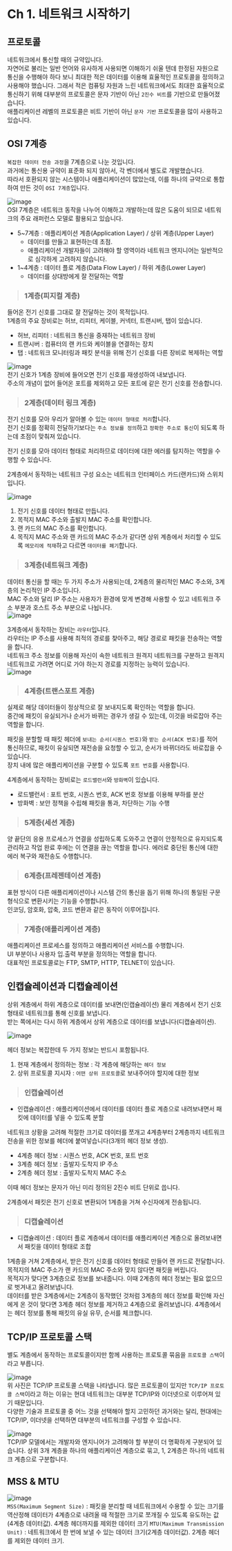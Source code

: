# Ch 1. 네트워크 시작하기

## 프로토콜

네트워크에서 통신할 때의 규약입니다.   
자연어로 불리는 일반 언어와 유사하게 사용되면 이해하기 쉬울 텐데 한정된 자원으로 통신을 수행해야 하다 보니 최대한 적은 데이터를 이용해 효율적인 프로토콜을 정의하고 사용해야 했습니다.
그래서 적은 컴퓨팅 자원과 느린 네트워크에서도 최대한 효율적으로 통신하기 위해 대부분의 프로토콜은 문자 기반이 아닌 `2진수 비트`를 기반으로 만들어졌습니다.   
애플리케이션 레벨의 프로토콜은 비트 기반이 아닌 `문자 기반` 프로토콜을 많이 사용하고 있습니다.   

## OSI 7계층

`복잡한 데이터 전송 과정`을 7계층으로 나눈 것입니다.   
과거에는 통신용 규약이 표준화 되지 않아서, 각 벤더에서 별도로 개발했습니다.    
따라서 호환되지 않는 시스템이나 애플리케이션이 많았는데, 이를 하나의 규약으로 통합하여 만든 것이 `OSI 7계층`입니다.

![image](https://user-images.githubusercontent.com/43658658/142789589-f1caeaa9-eaee-49ad-b31e-9fa096a24326.png)   
OSI 7계층은 네트워크 동작을 나누어 이해하고 개발하는데 많은 도움이 되므로 네트워크의 주요 래퍼런스 모델로 활용되고 있습니다.

* 5~7계층 : 애플리케이션 계층(Application Layer) / 상위 계층(Upper Layer)
  - 데이터를 만들고 표현하는데 초점.
  - 애플리케이션 개발자들이 고려해야 할 영역이라 네트워크 엔지니어는 일반적으로 심각하게 고려하지 않습니다.
* 1~4계층 : 데이터 플로 계층(Data Flow Layer) / 하위 계층(Lower Layer)
  - 데이터를 상대방에게 잘 전달하는 역할 

> <h3>1계층(피지컬 계층)</h3>

들어온 전기 신호를 그대로 잘 전달하는 것이 목적입니다.   
1계층의 주요 장비로는 허브, 리피터, 케이블, 커넥터, 트랜시버, 탭이 있습니다.   
* 허브, 리피터 : 네트워크 통신을 중재하는 네트워크 장비
* 트랜시버 : 컴퓨터의 랜 카드와 케이블을 연결하는 장치
* 탭 : 네트워크 모니터링과 패킷 분석을 위해 전기 신호를 다른 장비로 복제하는 역할

![image](https://user-images.githubusercontent.com/43658658/142791121-1da6edeb-9d0b-492a-a648-ae7329aab6fe.png)   
전기 신호가 1계층 장비에 들어오면 전기 신호를 재생성하여 내보냅니다.   
주소의 개념이 없어 들어온 포트를 제외하고 모든 포트에 같은 전기 신호를 전송합니다.

> <h3>2계층(데이터 링크 계층)</h3>

전기 신호를 모아 우리가 알아볼 수 있는 `데이터 형태로 처리`합니다.   
전기 신호를 정확히 전달하기보다는 `주소 정보를 정의`하고 `정확한 주소로 통신`이 되도록 하는데 초점이 맞춰져 있습니다.

전기 신호를 모아 데이터 형태로 처리하므로 데이터에 대한 에러를 탐지하는 역할을 수행할 수 있습니다.   

2계층에서 동작하는 네트워크 구성 요소는 네트워크 인터페이스 카드(랜카드)와 스위치입니다.

![image](https://user-images.githubusercontent.com/43658658/142791759-320ecd19-7a6b-4762-8b66-0824f46cd832.png)   
1. 전기 신호를 데이터 형태로 만듭니다.
2. 목적지 MAC 주소와 출발지 MAC 주소를 확인합니다.
3. 랜 카드의 MAC 주소를 확인합니다.
4. 목직지 MAC 주소와 랜 카드의 MAC 주소가 같다면 상위 계층에서 처리할 수 있도록 `메모리에 적재`하고 다르면 `데이터를 폐기`합니다.

> <h3>3계층(네트워크 계층)</h3>

데이터 통신을 할 때는 두 가지 주소가 사용되는데, 2계층의 물리적인 MAC 주소와, 3계층의 논리적인 IP 주소입니다.   
MAC 주소와 달리 IP 주소는 사용자가 환경에 맞게 변경해 사용할 수 있고 네트워크 주소 부분과 호스트 주소 부분으로 나뉩니다.   
![image](https://user-images.githubusercontent.com/43658658/142792678-5b70564e-ab25-4e4e-93ba-70fa059ddb80.png)   

3계층에서 동작하는 장비는 `라우터`입니다.   
라우터는 IP 주소를 사용해 최적의 경로를 찾아주고, 해당 경로로 패킷을 전송하는 역할을 합니다.   
네트워크 주소 정보를 이용해 자신이 속한 네트워크 원격지 네트워크를 구분하고 원격지 네트워크로 가려면 어디로 가야 하는지 경로를 지정하는 능력이 있습니다.   
![image](https://user-images.githubusercontent.com/43658658/142793121-a903ed65-6b9e-4380-bcb8-3b864ad5aae4.png)   

> <h3>4계층(트랜스포트 계층)</h3>

실제로 해당 데이터들이 정상적으로 잘 보내지도록 확인하는 역할을 합니다.   
중간에 패킷이 유실되거나 순서가 바뀌는 경우가 생길 수 있는데, 이것을 바로잡아 주는 역할을 합니다.

패킷을 분할할 때 패킷 헤더에 `보내는 순서(시퀀스 번호)`와 `받는 순서(ACK 번호)`를 적어 통신하므로, 패킷이 유실되면 재전송을 요청할 수 있고, 순서가 바뀌더라도 바로잡을 수 있습니다.   
장치 내에 많은 애플리케이션을 구분할 수 있도록 `포트 번호`를 사용합니다.

4계층에서 동작하는 장비로는 `로드밸런서`와 `방화벽`이 있습니다.
* 로드밸런서 : 포트 번호, 시퀀스 번호, ACK 번호 정보를 이용해 부하를 분산
* 방화벽 : 보안 정책을 수립해 패킷을 통과, 차단하는 기능 수행

> <h3>5계층(세션 계층)</h3>

양 끝단의 응용 프로세스가 연결을 성립하도록 도와주고 연결이 안정적으로 유지되도록 관리하고 작업 완료 후에는 이 연결을 끊는 역할을 합니다.
에러로 중단된 통신에 대한 에러 복구와 재전송도 수행합니다.

> <h3>6계층(프레젠테이션 계층)</h3>

표현 방식이 다른 애플리케이션이나 시스템 간의 통신을 돕기 위해 하나의 통일된 구문 형식으로 변환시키는 기능을 수행합니다.   
인코딩, 암호화, 압축, 코드 변환과 같은 동작이 이루어집니다.

> <h3>7계층(애플리케이션 계층)</h3>

애플리케이션 프로세스를 정의하고 애플리케이션 서비스를 수행합니다.   
UI 부분이나 사용자 입.출력 부분을 정의하는 역할을 합니다.   
대표적인 프로토콜로는 FTP, SMTP, HTTP, TELNET이 있습니다.

## 인캡슐레이션과 디캡슐레이션

상위 계층에서 하위 계층으로 데이터를 보내면(인캡슐레이션) 물리 계층에서 전기 신호 형태로 네트워크를 통해 신호를 보냅니다.   
받는 쪽에서는 다시 하위 계층에서 상위 계층으로 데이터를 보냅니다(디캡슐레이션).

![image](https://user-images.githubusercontent.com/43658658/142794946-8586e9b9-5a26-49d5-8922-a8d366d47bd8.png)

헤더 정보는 복잡한데 두 가지 정보는 반드시 포함됩니다.   
1. 현재 계층에서 정의하는 정보 : 각 계층에 해당하는 `헤더 정보`
2. 상위 프로토콜 지시자 : `어떤 상위 프로토콜`로 보내주어야 할지에 대한 정보

> <h3>인캡슐레이션</h3>

* 인캡슐레이션 : 애플리케이션에서 데이터를 데이터 플로 계층으로 내려보내면서 패킷에 데이터를 넣을 수 있도록 분할

네트워크 상황을 고려해 적절한 크기로 데이터를 쪼개고 4계층부터 2계층까지 네트워크 전송을 위한 정보를 헤더에 붙여넣습니다(3개의 헤더 정보 생성).   
* 4계층 헤더 정보 : 시퀀스 번호, ACK 번호, 포트 번호
* 3계층 헤더 정보 : 출발지·도착지 IP 주소
* 2계층 헤더 정보 : 출발지·도착지 MAC 주소

이때 헤더 정보는 문자가 아닌 미리 정의된 2진수 비트 단위로 씁니다.

2계층에서 패킷은 전기 신호로 변환되어 1계층을 거쳐 수신자에게 전송됩니다.

> <h3>디캡슐레이션</h3>

* 디캡슐레이션 : 데이터 플로 계층에서 데이터를 애플리케이션 계층으로 올려보내면서 패킷을 데이터 형태로 조합

1계층을 거쳐 2계층에서, 받은 전기 신호를 데이터 형태로 만들어 랜 카드로 전달합니다. 목적지의 MAC 주소가 랜 카드의 MAC 주소와 맞지 않다면 패킷을 버립니다.   
목적지가 맞다면 3계층으로 정보를 보내줍니다. 이때 2계층의 헤더 정보는 필요 없으므로 벗겨내고 올려보냅니다.   
데이터를 받은 3계층에서는 2계층이 동작했던 것처럼 3계층의 헤더 정보를 확인해 자신에게 온 것이 맞다면 3계층 헤더 정보를 제거하고 4계층으로 올려보냅니다.
4계층에서는 헤더 정보를 통해 패킷의 유실 유무, 순서를 체크합니다.

## TCP/IP 프로토콜 스택

별도 계층에서 동작하는 프로토콜이지만 함께 사용하는 프로토콜 묶음을 `프로토콜 스택`이라고 부릅니다.   

![image](https://user-images.githubusercontent.com/43658658/142789313-1eb58cd9-9871-4ff2-9a8c-c8d9ccca2a6e.png)   
위 사진은 TCP/IP 프로토콜 스택을 나타냅니다. 많은 프로토콜이 있지만 `TCP/IP 프로토콜 스택`이라고 하는 이유는 현대 네트워크는 대부분 TCP/IP와 이더넷으로 이루어져 있기 때문입니다.   
다양한 기술과 프로토콜 중 어느 것을 선택해야 할지 고민하던 과거와는 달리, 현대에는 TCP/IP, 이더넷을 선택하면 대부분의 네트워크를 구성할 수 있습니다.

![image](https://user-images.githubusercontent.com/43658658/142790001-7d6b591b-f78d-43da-8139-dee3d8954b6c.png)   
TCP/IP 모델에서는 개발자와 엔지니어가 고려해야 할 부분이 더 명확하게 구분되어 있습니다.
상위 3개 계층을 하나의 애플리케이션 계층으로 묶고, 1, 2계층은 하나의 네트워크 계층으로 구분합니다.

## MSS & MTU

![image](https://user-images.githubusercontent.com/43658658/142803262-25713732-7078-48c2-87d5-da4870d5129e.png)   
`MSS(Maximum Segment Size)` : 패킷을 분리할 때 네트워크에서 수용할 수 있는 크기를 역산정해 데이터가 4계층으로 내려올 때 적절한 크기로 쪼개질 수 있도록 유도하는 값(4계층 데이터값). 4계층 헤더까지를 제외한 데이터 크기
`MTU(Maximum Transmission Unit)` : 네트워크에서 한 번에 보낼 수 있는 데이터 크기(2계층 데이터값). 2계층 헤더를 제외한 데이터 크기.   



